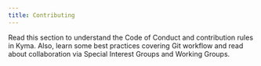 ```yaml
---
title: Contributing
---
```


Read this section to understand the Code of Conduct and contribution rules in Kyma. Also, learn some best practices covering Git workflow and read about collaboration via Special Interest Groups and Working Groups.
